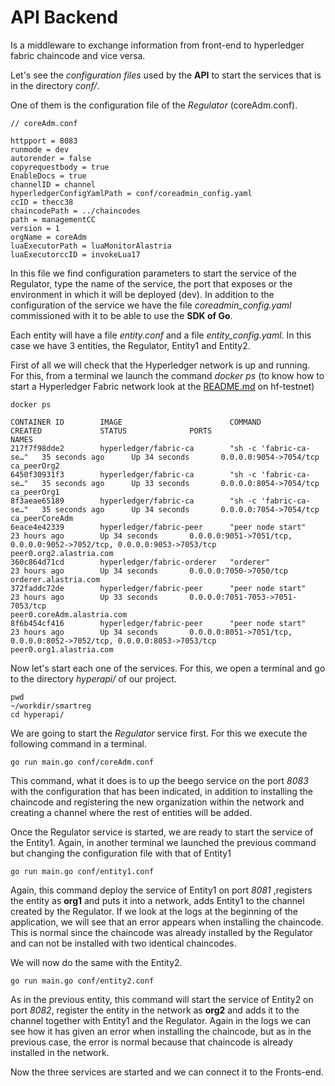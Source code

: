 # API Backend

Is a middleware to exchange information from front-end to hyperledger fabric chaincode and vice versa.

Let's see the *configuration files* used by the **API** to start the services that is in the directory *conf/*.

One of them is the configuration file of the *Regulator* (coreAdm.conf).

```code
// coreAdm.conf

httpport = 8083
runmode = dev
autorender = false
copyrequestbody = true
EnableDocs = true
channelID = channel
hyperledgerConfigYamlPath = conf/coreadmin_config.yaml
ccID = thecc38
chaincodePath = ../chaincodes
path = managementCC
version = 1
orgName = coreAdm
luaExecutorPath = luaMonitorAlastria
luaExecutorccID = invokeLua17
```

In this file we find configuration parameters to start the service of the Regulator, type the name of the service, the port that exposes or the environment in which it will be deployed (dev). In addition to the configuration of the service we have the file *coreadmin_config.yaml* commissioned with it to be able to use the **SDK of Go**.

Each entity will have a file *entity.conf* and a file *entity_config.yaml*. In this case we have 3 entities, the Regulator, Entity1 and Entity2.

First of all we will check that the Hyperledger network is up and running. For this, from a terminal we launch the command *docker ps* (to know how to start a Hyperledger Fabric network look at the [README.md](../hf-testnet/README.md) on hf-testnet)

```shell
docker ps

CONTAINER ID        IMAGE                        COMMAND                  CREATED             STATUS              PORTS                                                                    NAMES
217f7f98dde2        hyperledger/fabric-ca        "sh -c 'fabric-ca-se…"   35 seconds ago      Up 34 seconds       0.0.0.0:9054->7054/tcp                                                   ca_peerOrg2
6450f30931f3        hyperledger/fabric-ca        "sh -c 'fabric-ca-se…"   35 seconds ago      Up 33 seconds       0.0.0.0:8054->7054/tcp                                                   ca_peerOrg1
8f3aeae65189        hyperledger/fabric-ca        "sh -c 'fabric-ca-se…"   35 seconds ago      Up 34 seconds       0.0.0.0:7054->7054/tcp                                                   ca_peerCoreAdm
6eace4e42339        hyperledger/fabric-peer      "peer node start"        23 hours ago        Up 34 seconds       0.0.0.0:9051->7051/tcp, 0.0.0.0:9052->7052/tcp, 0.0.0.0:9053->7053/tcp   peer0.org2.alastria.com
360c864d71cd        hyperledger/fabric-orderer   "orderer"                23 hours ago        Up 34 seconds       0.0.0.0:7050->7050/tcp                                                   orderer.alastria.com
372faddc72de        hyperledger/fabric-peer      "peer node start"        23 hours ago        Up 33 seconds       0.0.0.0:7051-7053->7051-7053/tcp                                         peer0.coreAdm.alastria.com
8f6b454cf416        hyperledger/fabric-peer      "peer node start"        23 hours ago        Up 34 seconds       0.0.0.0:8051->7051/tcp, 0.0.0.0:8052->7052/tcp, 0.0.0.0:8053->7053/tcp   peer0.org1.alastria.com
```

Now let's start each one of the services. For this, we open a terminal and go to the directory *hyperapi/* of our project.

```shell
pwd
~/workdir/smartreg
cd hyperapi/
```

We are going to start the *Regulator* service first. For this we execute the following command in a terminal.

```shell
go run main.go conf/coreAdm.conf
```

This command, what it does is to up the beego service on the port *8083* with the configuration that has been indicated, in addition to installing the chaincode and registering the new organization within the network and creating a channel where the rest of entities will be added.

Once the Regulator service is started, we are ready to start the service of the Entity1. Again, in another terminal we launched the previous command but changing the configuration file with that of Entity1

```shell
go run main.go conf/entity1.conf
```

Again, this command deploy the service of Entity1 on port *8081* ,registers the entity as **org1** and puts it into a network, adds Entity1 to the channel created by the Regulator. If we look at the logs at the beginning of the application, we will see that an error appears when installing the chaincode. This is normal since the chaincode was already installed by the Regulator and can not be installed with two identical chaincodes.

We will now do the same with the Entity2.

```shell
go run main.go conf/entity2.conf
```

As in the previous entity, this command will start the service of Entity2 on port *8082*, register the entity in the network as **org2** and adds it to the channel together with Entity1 and the Regulator. Again in the logs we can see how it has given an error when installing the chaincode, but as in the previous case, the error is normal because that chaincode is already installed in the network.

Now the three services are started and we can connect it to the Fronts-end.